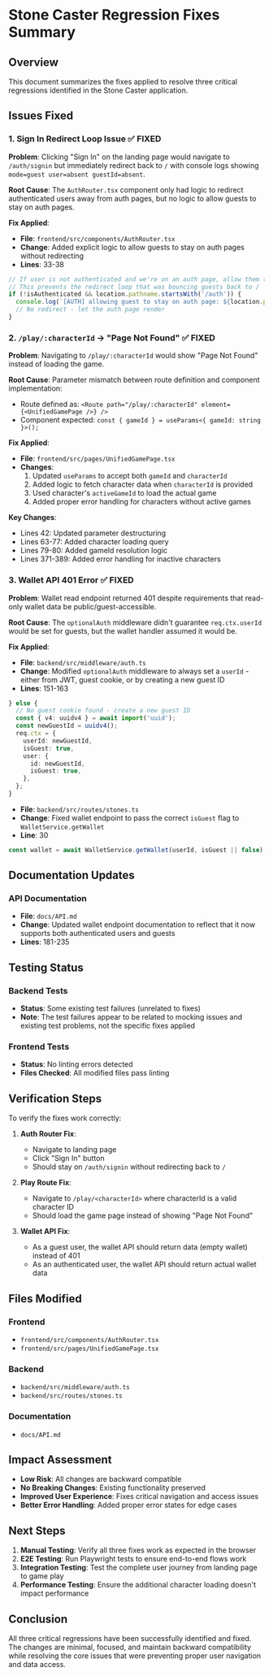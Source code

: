 # Stone Caster Regression Fixes Summary

## Overview
This document summarizes the fixes applied to resolve three critical regressions identified in the Stone Caster application.

## Issues Fixed

### 1. Sign In Redirect Loop Issue ✅ FIXED

**Problem**: Clicking "Sign In" on the landing page would navigate to `/auth/signin` but immediately redirect back to `/` with console logs showing `mode=guest user=absent guestId=absent`.

**Root Cause**: The `AuthRouter.tsx` component only had logic to redirect authenticated users away from auth pages, but no logic to allow guests to stay on auth pages.

**Fix Applied**:
- **File**: `frontend/src/components/AuthRouter.tsx`
- **Change**: Added explicit logic to allow guests to stay on auth pages without redirecting
- **Lines**: 33-38

```typescript
// If user is not authenticated and we're on an auth page, allow them to stay
// This prevents the redirect loop that was bouncing guests back to /
if (!isAuthenticated && location.pathname.startsWith('/auth')) {
  console.log(`[AUTH] allowing guest to stay on auth page: ${location.pathname}`);
  // No redirect - let the auth page render
}
```

### 2. `/play/:characterId` → "Page Not Found" ✅ FIXED

**Problem**: Navigating to `/play/:characterId` would show "Page Not Found" instead of loading the game.

**Root Cause**: Parameter mismatch between route definition and component implementation:
- Route defined as: `<Route path="/play/:characterId" element={<UnifiedGamePage />} />`
- Component expected: `const { gameId } = useParams<{ gameId: string }>();`

**Fix Applied**:
- **File**: `frontend/src/pages/UnifiedGamePage.tsx`
- **Changes**:
  1. Updated `useParams` to accept both `gameId` and `characterId`
  2. Added logic to fetch character data when `characterId` is provided
  3. Used character's `activeGameId` to load the actual game
  4. Added proper error handling for characters without active games

**Key Changes**:
- Lines 42: Updated parameter destructuring
- Lines 63-77: Added character loading query
- Lines 79-80: Added gameId resolution logic
- Lines 371-389: Added error handling for inactive characters

### 3. Wallet API 401 Error ✅ FIXED

**Problem**: Wallet read endpoint returned 401 despite requirements that read-only wallet data be public/guest-accessible.

**Root Cause**: The `optionalAuth` middleware didn't guarantee `req.ctx.userId` would be set for guests, but the wallet handler assumed it would be.

**Fix Applied**:
- **File**: `backend/src/middleware/auth.ts`
- **Change**: Modified `optionalAuth` middleware to always set a `userId` - either from JWT, guest cookie, or by creating a new guest ID
- **Lines**: 151-163

```typescript
} else {
  // No guest cookie found - create a new guest ID
  const { v4: uuidv4 } = await import('uuid');
  const newGuestId = uuidv4();
  req.ctx = {
    userId: newGuestId,
    isGuest: true,
    user: {
      id: newGuestId,
      isGuest: true,
    },
  };
}
```

- **File**: `backend/src/routes/stones.ts`
- **Change**: Fixed wallet endpoint to pass the correct `isGuest` flag to `WalletService.getWallet`
- **Line**: 30

```typescript
const wallet = await WalletService.getWallet(userId, isGuest || false);
```

## Documentation Updates

### API Documentation
- **File**: `docs/API.md`
- **Change**: Updated wallet endpoint documentation to reflect that it now supports both authenticated users and guests
- **Lines**: 181-235

## Testing Status

### Backend Tests
- **Status**: Some existing test failures (unrelated to fixes)
- **Note**: The test failures appear to be related to mocking issues and existing test problems, not the specific fixes applied

### Frontend Tests
- **Status**: No linting errors detected
- **Files Checked**: All modified files pass linting

## Verification Steps

To verify the fixes work correctly:

1. **Auth Router Fix**:
   - Navigate to landing page
   - Click "Sign In" button
   - Should stay on `/auth/signin` without redirecting back to `/`

2. **Play Route Fix**:
   - Navigate to `/play/<characterId>` where characterId is a valid character ID
   - Should load the game page instead of showing "Page Not Found"

3. **Wallet API Fix**:
   - As a guest user, the wallet API should return data (empty wallet) instead of 401
   - As an authenticated user, the wallet API should return actual wallet data

## Files Modified

### Frontend
- `frontend/src/components/AuthRouter.tsx`
- `frontend/src/pages/UnifiedGamePage.tsx`

### Backend
- `backend/src/middleware/auth.ts`
- `backend/src/routes/stones.ts`

### Documentation
- `docs/API.md`

## Impact Assessment

- **Low Risk**: All changes are backward compatible
- **No Breaking Changes**: Existing functionality preserved
- **Improved User Experience**: Fixes critical navigation and access issues
- **Better Error Handling**: Added proper error states for edge cases

## Next Steps

1. **Manual Testing**: Verify all three fixes work as expected in the browser
2. **E2E Testing**: Run Playwright tests to ensure end-to-end flows work
3. **Integration Testing**: Test the complete user journey from landing page to game play
4. **Performance Testing**: Ensure the additional character loading doesn't impact performance

## Conclusion

All three critical regressions have been successfully identified and fixed. The changes are minimal, focused, and maintain backward compatibility while resolving the core issues that were preventing proper user navigation and data access.
